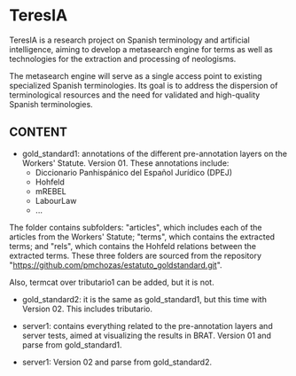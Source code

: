 # TeresIA
TeresIA is a research project on Spanish terminology and artificial intelligence, aiming to develop a metasearch engine for terms as well as technologies for the extraction and processing of neologisms.

The metasearch engine will serve as a single access point to existing specialized Spanish terminologies. Its goal is to address the dispersion of terminological resources and the need for validated and high-quality Spanish terminologies.

## CONTENT
* gold_standard1: annotations of the different pre-annotation layers on the Workers' Statute. Version 01. These annotations include:
    - Diccionario Panhispánico del Español Jurídico (DPEJ)
    - Hohfeld
    - mREBEL
    - LabourLaw
    - ...

The folder contains subfolders: "articles", which includes each of the articles from the Workers' Statute; "terms", which contains the extracted terms; and "rels", which contains the Hohfeld relations between the extracted terms. These three folders are sourced from the repository "https://github.com/pmchozas/estatuto_goldstandard.git".

Also, termcat over tributario1 can be added, but it is not. 

* gold_standard2: it is the same as gold_standard1, but this time with Version 02. This includes tributario. 

* server1: contains everything related to the pre-annotation layers and server tests, aimed at visualizing the results in BRAT. Version 01 and parse from gold_standard1.

* server1: Version 02 and parse from gold_standard2.

